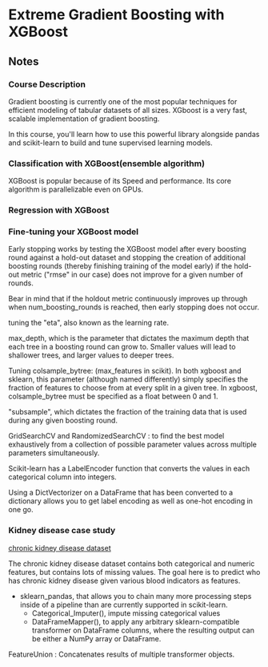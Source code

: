 # Extreme Gradient Boosting with XGBoost

## Notes

### Course Description

Gradient boosting is currently one of the most popular techniques for efficient modeling of tabular datasets of all sizes. XGboost is a very fast, scalable implementation of gradient boosting.

In this course, you'll learn how to use this powerful library alongside pandas and scikit-learn to build and tune supervised learning models.

### Classification with XGBoost(ensemble algorithm)

XGBoost is popular because of its Speed and performance. Its core algorithm is parallelizable even on GPUs.

### Regression with XGBoost

### Fine-tuning your XGBoost model

Early stopping works by testing the XGBoost model after every boosting round against a hold-out dataset and stopping the creation of additional boosting rounds (thereby finishing training of the model early) if the hold-out metric ("rmse" in our case) does not improve for a given number of rounds.

Bear in mind that if the holdout metric continuously improves up through when num_boosting_rounds is reached, then early stopping does not occur.

tuning the "eta", also known as the learning rate.

max_depth, which is the parameter that dictates the maximum depth that each tree in a boosting round can grow to. Smaller values will lead to shallower trees, and larger values to deeper trees.

Tuning colsample_bytree: (max_features in scikit). In both xgboost and sklearn, this parameter (although named differently) simply specifies the fraction of features to choose from at every split in a given tree. In xgboost, colsample_bytree must be specified as a float between 0 and 1.

"subsample", which dictates the fraction of the training data that is used during any given boosting round.

GridSearchCV and RandomizedSearchCV : to find the best model exhaustively from a collection of possible parameter values across multiple parameters simultaneously.

 Scikit-learn has a LabelEncoder function that converts the values in each categorical column into integers.

 Using a DictVectorizer on a DataFrame that has been converted to a dictionary allows you to get label encoding as well as one-hot encoding in one go.

### Kidney disease case study

[chronic kidney disease dataset](https://archive.ics.uci.edu/ml/datasets/chronic_kidney_disease)

The chronic kidney disease dataset contains both categorical and numeric features, but contains lots of missing values. The goal here is to predict who has chronic kidney disease given various blood indicators as features.

- sklearn_pandas, that allows you to chain many more processing steps inside of a pipeline than are currently supported in scikit-learn.
  - Categorical_Imputer(), impute missing categorical values
  - DataFrameMapper(), to apply any arbitrary sklearn-compatible transformer on DataFrame columns, where the resulting output can be either a NumPy array or DataFrame.

 FeatureUnion : Concatenates results of multiple transformer objects.

 